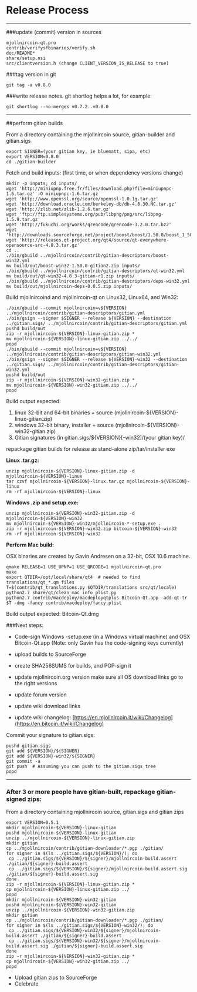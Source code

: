 Release Process
====================

* * *

###update (commit) version in sources


	mjollnircoin-qt.pro
	contrib/verifysfbinaries/verify.sh
	doc/README*
	share/setup.nsi
	src/clientversion.h (change CLIENT_VERSION_IS_RELEASE to true)

###tag version in git

	git tag -a v0.8.0

###write release notes. git shortlog helps a lot, for example:

	git shortlog --no-merges v0.7.2..v0.8.0

* * *

##perform gitian builds

 From a directory containing the mjollnircoin source, gitian-builder and gitian.sigs
  
	export SIGNER=(your gitian key, ie bluematt, sipa, etc)
	export VERSION=0.8.0
	cd ./gitian-builder

 Fetch and build inputs: (first time, or when dependency versions change)

	mkdir -p inputs; cd inputs/
	wget 'http://miniupnp.free.fr/files/download.php?file=miniupnpc-1.6.tar.gz' -O miniupnpc-1.6.tar.gz
	wget 'http://www.openssl.org/source/openssl-1.0.1g.tar.gz'
	wget 'http://download.oracle.com/berkeley-db/db-4.8.30.NC.tar.gz'
	wget 'http://zlib.net/zlib-1.2.6.tar.gz'
	wget 'ftp://ftp.simplesystems.org/pub/libpng/png/src/libpng-1.5.9.tar.gz'
	wget 'http://fukuchi.org/works/qrencode/qrencode-3.2.0.tar.bz2'
	wget 'http://downloads.sourceforge.net/project/boost/boost/1.50.0/boost_1_50_0.tar.bz2'
	wget 'http://releases.qt-project.org/qt4/source/qt-everywhere-opensource-src-4.8.3.tar.gz'
	cd ..
	./bin/gbuild ../mjollnircoin/contrib/gitian-descriptors/boost-win32.yml
	mv build/out/boost-win32-1.50.0-gitian2.zip inputs/
	./bin/gbuild ../mjollnircoin/contrib/gitian-descriptors/qt-win32.yml
	mv build/out/qt-win32-4.8.3-gitian-r1.zip inputs/
	./bin/gbuild ../mjollnircoin/contrib/gitian-descriptors/deps-win32.yml
	mv build/out/mjollnircoin-deps-0.0.5.zip inputs/

 Build mjollnircoind and mjollnircoin-qt on Linux32, Linux64, and Win32:
  
	./bin/gbuild --commit mjollnircoin=v${VERSION} ../mjollnircoin/contrib/gitian-descriptors/gitian.yml
	./bin/gsign --signer $SIGNER --release ${VERSION} --destination ../gitian.sigs/ ../mjollnircoin/contrib/gitian-descriptors/gitian.yml
	pushd build/out
	zip -r mjollnircoin-${VERSION}-linux-gitian.zip *
	mv mjollnircoin-${VERSION}-linux-gitian.zip ../../
	popd
	./bin/gbuild --commit mjollnircoin=v${VERSION} ../mjollnircoin/contrib/gitian-descriptors/gitian-win32.yml
	./bin/gsign --signer $SIGNER --release ${VERSION}-win32 --destination ../gitian.sigs/ ../mjollnircoin/contrib/gitian-descriptors/gitian-win32.yml
	pushd build/out
	zip -r mjollnircoin-${VERSION}-win32-gitian.zip *
	mv mjollnircoin-${VERSION}-win32-gitian.zip ../../
	popd

  Build output expected:

  1. linux 32-bit and 64-bit binaries + source (mjollnircoin-${VERSION}-linux-gitian.zip)
  2. windows 32-bit binary, installer + source (mjollnircoin-${VERSION}-win32-gitian.zip)
  3. Gitian signatures (in gitian.sigs/${VERSION}[-win32]/(your gitian key)/

repackage gitian builds for release as stand-alone zip/tar/installer exe

**Linux .tar.gz:**

	unzip mjollnircoin-${VERSION}-linux-gitian.zip -d mjollnircoin-${VERSION}-linux
	tar czvf mjollnircoin-${VERSION}-linux.tar.gz mjollnircoin-${VERSION}-linux
	rm -rf mjollnircoin-${VERSION}-linux

**Windows .zip and setup.exe:**

	unzip mjollnircoin-${VERSION}-win32-gitian.zip -d mjollnircoin-${VERSION}-win32
	mv mjollnircoin-${VERSION}-win32/mjollnircoin-*-setup.exe .
	zip -r mjollnircoin-${VERSION}-win32.zip bitcoin-${VERSION}-win32
	rm -rf mjollnircoin-${VERSION}-win32

**Perform Mac build:**

  OSX binaries are created by Gavin Andresen on a 32-bit, OSX 10.6 machine.

	qmake RELEASE=1 USE_UPNP=1 USE_QRCODE=1 mjollnircoin-qt.pro
	make
	export QTDIR=/opt/local/share/qt4  # needed to find translations/qt_*.qm files
	T=$(contrib/qt_translations.py $QTDIR/translations src/qt/locale)
	python2.7 share/qt/clean_mac_info_plist.py
	python2.7 contrib/macdeploy/macdeployqtplus Bitcoin-Qt.app -add-qt-tr $T -dmg -fancy contrib/macdeploy/fancy.plist

 Build output expected: Bitcoin-Qt.dmg

###Next steps:

* Code-sign Windows -setup.exe (in a Windows virtual machine) and
  OSX Bitcoin-Qt.app (Note: only Gavin has the code-signing keys currently)

* upload builds to SourceForge

* create SHA256SUMS for builds, and PGP-sign it

* update mjollnircoin.org version
  make sure all OS download links go to the right versions

* update forum version

* update wiki download links

* update wiki changelog: [https://en.mjollnircoin.it/wiki/Changelog](https://en.bitcoin.it/wiki/Changelog)

Commit your signature to gitian.sigs:

	pushd gitian.sigs
	git add ${VERSION}/${SIGNER}
	git add ${VERSION}-win32/${SIGNER}
	git commit -a
	git push  # Assuming you can push to the gitian.sigs tree
	popd

-------------------------------------------------------------------------

### After 3 or more people have gitian-built, repackage gitian-signed zips:

From a directory containing mjollnircoin source, gitian.sigs and gitian zips

	export VERSION=0.5.1
	mkdir mjollnircoin-${VERSION}-linux-gitian
	pushd mjollnircoin-${VERSION}-linux-gitian
	unzip ../mjollnircoin-${VERSION}-linux-gitian.zip
	mkdir gitian
	cp ../mjollnircoin/contrib/gitian-downloader/*.pgp ./gitian/
	for signer in $(ls ../gitian.sigs/${VERSION}/); do
	 cp ../gitian.sigs/${VERSION}/${signer}/mjollnircoin-build.assert ./gitian/${signer}-build.assert
	 cp ../gitian.sigs/${VERSION}/${signer}/mjollnircoin-build.assert.sig ./gitian/${signer}-build.assert.sig
	done
	zip -r mjollnircoin-${VERSION}-linux-gitian.zip *
	cp mjollnircoin-${VERSION}-linux-gitian.zip ../
	popd
	mkdir mjollnircoin-${VERSION}-win32-gitian
	pushd mjollnircoin-${VERSION}-win32-gitian
	unzip ../mjollnircoin-${VERSION}-win32-gitian.zip
	mkdir gitian
	cp ../mjollnircoin/contrib/gitian-downloader/*.pgp ./gitian/
	for signer in $(ls ../gitian.sigs/${VERSION}-win32/); do
	 cp ../gitian.sigs/${VERSION}-win32/${signer}/mjollnircoin-build.assert ./gitian/${signer}-build.assert
	 cp ../gitian.sigs/${VERSION}-win32/${signer}/mjollnircoin-build.assert.sig ./gitian/${signer}-build.assert.sig
	done
	zip -r mjollnircoin-${VERSION}-win32-gitian.zip *
	cp mjollnircoin-${VERSION}-win32-gitian.zip ../
	popd

- Upload gitian zips to SourceForge
- Celebrate 
